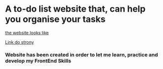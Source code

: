 # A to-do list website that, can help you organise your tasks 

[the website looks like](Images/page.png)

[Link do strony](https://sajrim.github.io/To-do-list/)

### Website has been created in order to let me learn, practice and develop my FrontEnd Skills
